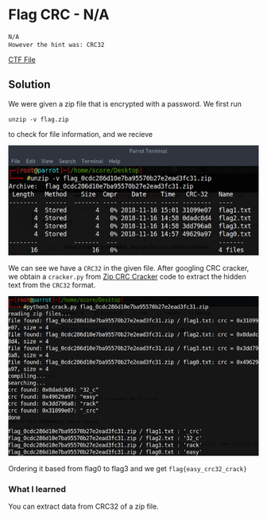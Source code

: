 # Flag CRC - N/A
```
N/A 
However the hint was: CRC32
```
[CTF File](https://github.com/GHAFRI/Writeups/blob/master/Forensics/HITB-CTF-EDU/Flag-CRC/flag_0cdc286d10e7ba95570b27e2ead3fc31.zip)
## Solution

We were given a zip file that is encrypted with a password. We first run
```
unzip -v flag.zip
```
to check for file information, and we recieve

![1](https://github.com/GHAFRI/Writeups/blob/master/Forensics/HITB-CTF-EDU/Flag-CRC/1.png)

We can see we have a `CRC32` in the given file. After googling CRC cracker, we obtain a `cracker.py` from [Zip CRC Cracker](https://github.com/kmyk/zip-crc-cracker) code to extract the hidden text from the `CRC32` format.

![2](https://github.com/GHAFRI/Writeups/blob/master/Forensics/HITB-CTF-EDU/Flag-CRC/2.png)

Ordering it based from flag0 to flag3 and we get `flag{easy_crc32_crack}`

### What I learned

You can extract data from CRC32 of a zip file.
